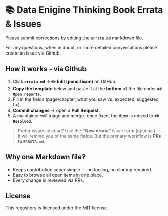 # 📚 Data Enigine Thinking Book Errata & Issues

Please submit corrections by editing the [`errata.md`](./ERRATA.md) markdown file.

For any questions, when in doubt, or more detailed conversations please create an issue via Github.

## How it works - via Github

1. Click **`errata.md` → ✏️ Edit (pencil icon)** on GitHub.
2. **Copy the template** below and paste it at the **bottom** of the file under **`## Open reports`**.
3. Fill in the fields (page/chapter, what you saw vs. expected, suggested fix).
4. **Commit changes** → open a **Pull Request**.
5. A maintainer will triage and merge; once fixed, the item is moved to **`## Resolved`**.

> Prefer issues instead? Use the **“New errata”** issue form (optional) — it will remind you of the same fields. But the primary workflow is **PRs to `ERRATA.md`**.

## Why one Markdown file?

* Keeps contribution super simple — no tooling, no cloning required.
* Easy to browse all open items in one place.
* Every change is reviewed via PRs.

## License

This repository is licensed under the [MIT](./LICENSE) license.
